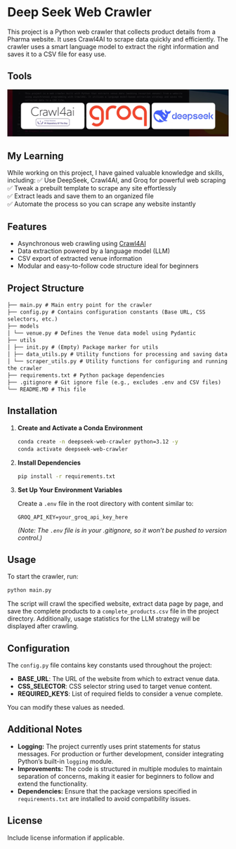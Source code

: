 # Deep Seek Web Crawler

This project is a Python web crawler that collects product details from a Pharma website. It uses Crawl4AI to scrape data quickly and efficiently. The crawler uses a smart language model to extract the right information and saves it to a CSV file for easy use.

## Tools

![Alt Text](img.png)

## My Learning

While working on this project, I have gained valuable knowledge and skills, including:
✅ Use DeepSeek, Crawl4AI, and Groq for powerful web scraping  
✅ Tweak a prebuilt template to scrape any site effortlessly  
✅ Extract leads and save them to an organized file  
✅ Automate the process so you can scrape any website instantly

## Features

- Asynchronous web crawling using [Crawl4AI](https://pypi.org/project/Crawl4AI/)
- Data extraction powered by a language model (LLM)
- CSV export of extracted venue information
- Modular and easy-to-follow code structure ideal for beginners

## Project Structure

```.
├── main.py # Main entry point for the crawler
├── config.py # Contains configuration constants (Base URL, CSS selectors, etc.)
├── models
│ └── venue.py # Defines the Venue data model using Pydantic
├── utils
│ ├── init.py # (Empty) Package marker for utils
│ ├── data_utils.py # Utility functions for processing and saving data
│ └── scraper_utils.py # Utility functions for configuring and running the crawler
├── requirements.txt # Python package dependencies
├── .gitignore # Git ignore file (e.g., excludes .env and CSV files)
└── README.MD # This file
```

## Installation

1. **Create and Activate a Conda Environment**

   ```bash
   conda create -n deepseek-web-crawler python=3.12 -y
   conda activate deepseek-web-crawler
   ```

2. **Install Dependencies**

   ```bash
   pip install -r requirements.txt
   ```

3. **Set Up Your Environment Variables**

   Create a `.env` file in the root directory with content similar to:

   ```env
   GROQ_API_KEY=your_groq_api_key_here
   ```

   *(Note: The `.env` file is in your .gitignore, so it won’t be pushed to version control.)*

## Usage

To start the crawler, run:

```bash
python main.py
```

The script will crawl the specified website, extract data page by page, and save the complete products to a `complete_products.csv` file in the project directory. Additionally, usage statistics for the LLM strategy will be displayed after crawling.

## Configuration

The `config.py` file contains key constants used throughout the project:

- **BASE_URL**: The URL of the website from which to extract venue data.
- **CSS_SELECTOR**: CSS selector string used to target venue content.
- **REQUIRED_KEYS**: List of required fields to consider a venue complete.

You can modify these values as needed.

## Additional Notes

- **Logging:** The project currently uses print statements for status messages. For production or further development, consider integrating Python’s built-in `logging` module.
- **Improvements:** The code is structured in multiple modules to maintain separation of concerns, making it easier for beginners to follow and extend the functionality.
- **Dependencies:** Ensure that the package versions specified in `requirements.txt` are installed to avoid compatibility issues.

## License

Include license information if applicable.
